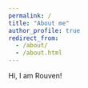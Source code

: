```yaml
---
permalink: /
title: "About me"
author_profile: true
redirect_from: 
  - /about/
  - /about.html
---
```


Hi, I am Rouven!
